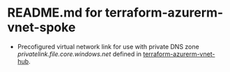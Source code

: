 # README.md for terraform-azurerm-vnet-spoke

* Precofigured virtual network link for use with private DNS zone *privatelink.file.core.windows.net* defined in [terraform-azurerm-vnet-hub](./terraform-azurerm-vnet-hub/README.md).  
